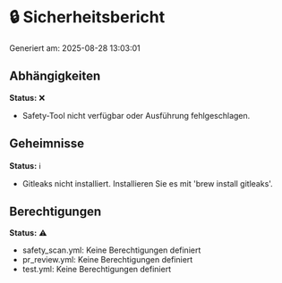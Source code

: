 # 🔒 Sicherheitsbericht

Generiert am: 2025-08-28 13:03:01

## Abhängigkeiten
**Status:** ❌

- Safety-Tool nicht verfügbar oder Ausführung fehlgeschlagen.

## Geheimnisse
**Status:** ℹ️

- Gitleaks nicht installiert. Installieren Sie es mit 'brew install gitleaks'.

## Berechtigungen
**Status:** ⚠️

- safety_scan.yml: Keine Berechtigungen definiert
- pr_review.yml: Keine Berechtigungen definiert
- test.yml: Keine Berechtigungen definiert
